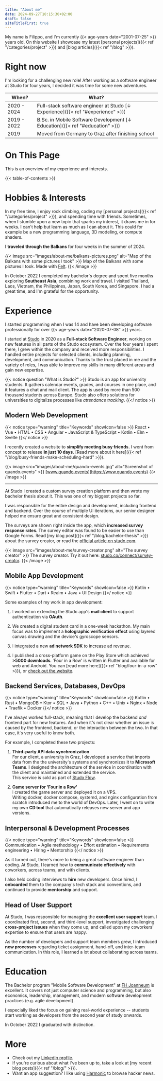 ```yaml
---
title: "About me"
date: 2024-09-27T10:15:30+02:00
draft: false
siteTitleFirst: true
---
```


My name is Filippo, and I'm currently {{< age-years date="2001-07-25" >}} years old. On this website I showcase my latest [personal projects]({{< ref "/categories/project" >}}) and [blog articles]({{< ref "/blog" >}}). 

# Right now

I'm looking for a challenging new role! After working as a software engineer at Studo for four years, I decided it was time for some new adventures.

| When?        | What? |
|--------------|-------|
| 2020 - 2024  | Full-stack software engineer at Studo [↓ Experience]({{< ref "#experience" >}}) |
| 2019 - 2022  | B.Sc. in Mobile Software Development [↓ Education]({{< ref "#education" >}}) |
| 2019         | Moved from Germany to Graz after finishing school |

# On This Page

This is an overview of my experience and interests.


{{< table-of-contents >}}

# Hobbies & Interests

In my free time, I enjoy rock climbing, coding my [personal projects]({{< ref "/categories/project" >}}), and spending time with friends. Sometimes, when I stumble upon a new topic that sparks my interest, it draws me in for weeks. I can't help but learn as much as I can about it. This could for example be a new programming language, 3D modeling, or compute shaders.

I **traveled through the Balkans** for four weeks in the summer of 2024.

{{< image src="images/about-me/balkans-pictures.png" alt="Map of the Balkans with some pictures I took" >}}
Map of the Balkans with some pictures I took. Made with [Felt](https://felt.com).
{{< /image >}}

In October 2022 I completed my bachelor's degree and spent five months exploring **Southeast Asia**, combining work and travel. I visited Thailand, Laos, Vietnam, the Philippines, Japan, South Korea, and Singapore. I had a great time, and I'm grateful for the opportunity.

# Experience

I started programming when I was 14 and have been developing software professionally for over {{< age-years date="2020-07-08" >}} years. 

I started at [Studo](https://studo.com/en/) in 2020 as a **Full-stack Software Engineer**, working on new features in all parts of the Studo ecosystem. Over the four years I spent there, I grew within the company and received more responsibilities. I handled entire projects for selected clients, including planning, development, and communication. Thanks to the trust placed in me and the variety of roles, I was able to improve my skills in many different areas and gain new expertise.

{{< notice question "What is Studo?" >}}
Studo is an app for university students. It gathers calendar events, grades, and courses in one place, and it features a chat and mail client. The app is used by more than 500 thousand students across Europe. Studo also offers solutions for universities to digitalize processes like *attendance tracking*.
{{</ notice >}}

## Modern Web Development
{{< notice type="warning" title="Keywords" showIcon=false >}}
React • Vue • HTML • CSS • Angular • JavaScript & TypeScript • Kotlin • Elm • Svelte
{{</ notice >}}

I recently created a website to **simplify meeting busy friends.** I went from concept to release **in just 10 days**. [Read more about it here]({{< ref "/blog/busy-friends-make-scheduling-hard" >}}).

{{< image src="images/about-me/quando-events.jpg" alt="Screenshot of quando.events" >}}
[www.quando.events](https://www.quando.events)
{{< /image >}}

---

At Studo I created a custom survey creation platform and then wrote my bachelor thesis about it. This was one of my biggest projects so far.

I was responsible for the entire design and development, including frontend and backend. Over the course of multiple UI iterations, our senior designer helped me ensure great and consistent design.

The surveys are shown right inside the app, which **increased survey response rates**. The survey editor was found to be easier to use than Google Forms. Read [my blog post]({{< ref "/blog/bachelor-thesis" >}}) about the survey creator, or read the [official article on studo.com](https://studo.com/en/universities/studo-survey). 

{{< image src="images/about-me/survey-creator.png" alt="The survey creator" >}}
The survey creator. Try it out here: [studo.co/connect/survey-creator](https://studo.co/connect/survey-creator).
{{< /image >}}

## Mobile App Development
{{< notice type="warning" title="Keywords" showIcon=false >}}
Kotlin • Swift • Flutter • Dart • Realm • Java • UI Design
{{</ notice >}}

Some examples of my work in app development:

1. I worked on extending the Studo app's **mail client** to support authentication via **OAuth**.

2. We created a digital student card in a one-week hackathon. My main focus was to implement a **holographic verification effect** using layered canvas drawing and the device's gyroscope sensors.

3. I integrated a new **ad network SDK** to increase ad revenue. 

4. I published a cross-platform game on the Play Store which achieved **>5000 downloads**.
    'Four in a Row' is written in Flutter and available for web and Android. You can [read more here]({{< ref "blog/four-in-a-row" >}}), or [check out the website](https://fourinarow.ffactory.me/).


## Backend Services, Databases, DevOps
{{< notice type="warning" title="Keywords" showIcon=false >}}
Kotlin • Rust • MongoDB • Ktor • SQL • Java • Python • C++ • Unix • Nginx • Node • Traefik • Docker
{{</ notice >}}

I've always worked full-stack, meaning that I develop the backend *and* frontend part for new features. And when it's not clear whether an issue is caused by the frontend, backend, or the interaction between the two. In that case, it's very useful to know both.

For example, I completed these two projects:

1. **Third-party API data synchronization**  
    For our client, a university in Graz, I developed a service that imports data from the the university's systems and synchronizes it to **Microsoft Teams**. I designed the architecture of the service in coordination with the client and maintained and extended the service.  
    This service is sold as part of [Studo Flow](https://studo.com/en/administration/flow).

2. **Game server for 'Four in a Row'**  
    I created the game server and deployed it on a VPS.  
    Writing docker, docker compose, systemd, and nginx configuration from scratch introduced me to the world of DevOps. Later, I went on to write my own **CD tool** that automatically releases new server and app versions.


## Interpersonal & Development Processes

{{< notice type="warning" title="Keywords" showIcon=false >}}
Communication  • Agile methodology • Effort estimation • Requirements engineering • Hiring • Mentorship
{{</ notice >}}

As it turned out, there's more to being a great software engineer than coding. At Studo, I learned how to **communicate effectively** with coworkers, across teams, and with clients. 

I also held coding interviews to **hire** new developers. Once hired, I **onboarded** them to the company's tech stack and conventions, and continued to provide **mentorship** and support.


## Head of User Support

At Studo, I was responsible for managing the **excellent user support** team. I coordinated first, second, and third-level support, investigated challenging **cross-project issues** when they come up, and called upon my coworkers' expertise to ensure that users are happy. 

As the number of developers and support team members grew, I introduced **new processes** regarding ticket assignment, hand-off, and inter-team communication. In this role, I learned a lot about collaborating across teams.

# Education

The Bachelor program "Mobile Software Development" at [FH Joanneum](https://fh-joanneum.at/mobile-software-development/bachelor/en) is excellent. It covers not just computer science and programming, but also economics, leadership, management, and modern software development practices (e.g. agile development). 

I especially liked the focus on gaining real-world experience -- students start working as developers from the second year of study onwards.

In October 2022 I graduated with distinction.

# More
- Check out my [LinkedIn profile](https://linkedin.com/in/filippo-orru).
- If you're curious about what I've been up to, take a look at [my recent blog posts]({{< ref "/blog/" >}}).
- Want an app suggestion? I like using [Harmonic](https://play.google.com/store/apps/details?id=com.simon.harmonichackernews&hl=en) to browse hacker news.